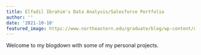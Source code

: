 ```yaml
---
title: Elfadil Ibrahim's Data Analysis/Salesforce Portfolio
author: ''
date: '2021-10-10'
featured_image: https://www.northeastern.edu/graduate/blog/wp-content/uploads/2020/06/iStock-1221293664-1.jpg
---
```

Welcome to my blogdown with some of my personal projects.
